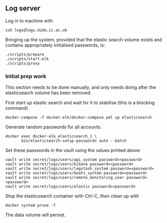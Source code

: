 ## Log server

Log in to machine with

```
ssh logs@logs.dide.ic.ac.uk
```

Bringing up the system, provided that the elastic search volume exists and contains appropriately initialised passwords, is:

```
./scripts/prepare
./scripts/start-elk
./scripts/proxy
```

### Initial prep work

This section needs to be done manually, and only needs doing after the elasticsearch volume has been removed.

First start up elastic search and wait for it to stabilise (this is a blocking command)

```
docker-compose -f docker-elk/docker-compose.yml up elasticsearch
```

Generate random passwords for all accounts:

```
docker exec docker-elk_elasticsearch_1 \
       bin/elasticsearch-setup-passwords auto --batch
```

Set these passwords in the vault using the values printed above

```
vault write secret/logs/users/api_system password=<password>
vault write secret/logs/users/kibana password=<password>
vault write secret/logs/users/logstash_system password=<password>
vault write secret/logs/users/beats_system password=<password>
vault write secret/logs/users/remote_monitoring_user password=<password>
vault write secret/logs/users/elastic password=<password>
```

Stop the elasticsearch container with Ctrl-C, then clean up with

```
docker system prune -f
```

The data volume will persist.
